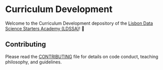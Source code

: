 # Curriculum Development

Welcome to the Curriculum Development depository of the [Lisbon Data Science Starters Academy (LDSSA)](http://www.lisbondatascience.org/)! 🙌

## Contributing

Please read the [CONTRIBUTING]() file for details on code conduct, teaching philosophy, and guidelines.
